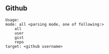 ## Github
    Usage:
    mode: all <parsing mode, one of following:>
        all
        user
        gist
        repo
    target: <github username>